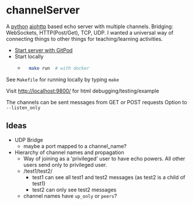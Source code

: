 channelServer
=============

A [python](https://python.org) [aiohttp](https://docs.aiohttp.org/) based echo server with multiple channels. Bridging: WebSockets, HTTP(Post/Get), TCP, UDP. I wanted a universal way of connecting things to other things for teaching/learning activities.

* [Start server with GitPod](https://gitpod.io#https://github.com/calaldees/channelServer)
* Start locally
    * ```bash
        make run  # with docker
        ```

See `Makefile` for running locally by typing `make`

Visit [http://localhost:9800/](http://localhost:9800/) for html debugging/testing/example

The channels can be sent messages from GET or POST requests
Option to `--listen_only`

Ideas
-----

* UDP Bridge
    * maybe a port mapped to a channel_name?
* Hierarchy of channel names and propagation
    * Way of joining as a 'privileged' user to have echo powers. All other users send only to privileged user.
    * /test1/test2/
        * test1 can see all test1 and test2 messages (as test2 is a child of test1)
        * test2 can only see test2 messages
    * channel names have `up_only` or `peers`?